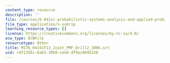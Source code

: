 ```yaml
---
content_type: resource
description: ''
file: /courses/6-041sc-probabilistic-systems-analysis-and-applied-probability-fall-2013/c9f1356c6a6130b0ced4df9ac0695328_MIT6_041SCF13_Joint_PMF_Drill2_300k.srt
file_type: application/x-subrip
learning_resource_types: []
license: https://creativecommons.org/licenses/by-nc-sa/4.0/
ocw_type: OCWFile
resourcetype: Other
title: MIT6_041SCF13_Joint_PMF_Drill2_300k.srt
uid: c9f1356c-6a61-30b0-ced4-df9ac0695328
---
```

